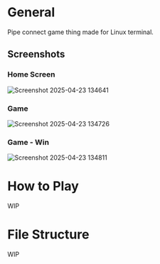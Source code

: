# General

Pipe connect game thing made for Linux terminal.

## Screenshots
### Home Screen
![Screenshot 2025-04-23 134641](https://github.com/user-attachments/assets/e6ac81c8-c00d-47ba-a8e3-fee8da091fb4)
### Game
![Screenshot 2025-04-23 134726](https://github.com/user-attachments/assets/f823eab4-08a4-4494-94b2-a4d2d604c1c2)
### Game - Win
![Screenshot 2025-04-23 134811](https://github.com/user-attachments/assets/07470e81-9af9-4126-bd47-f07ecdb45ef0)

# How to Play

WIP

# File Structure

WIP
